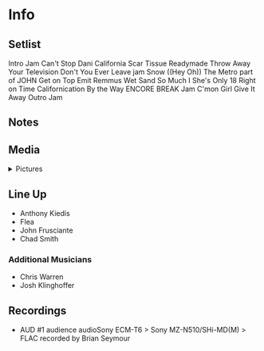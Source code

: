 # Info

## Setlist

Intro Jam
Can't Stop
Dani California
Scar Tissue
Readymade
Throw Away Your Television
Don't You Ever Leave jam
Snow ((Hey Oh))
The Metro part of JOHN
Get on Top
Emit Remmus
Wet Sand
So Much I
She's Only 18
Right on Time
Californication
By the Way
ENCORE BREAK
Jam
C'mon Girl
Give It Away
Outro Jam

## Notes

## Media 

<details>
  <summary>Pictures</summary>
  <!--<img alt="Setlist" title="Setlist" src="_.jpg" height="200" />
  <img alt="Clipping" title="Clipping" src="_.jpg" height="200" />
  <img alt="Flyer" title="Flyer" src="_.jpg" height="200" />-->
</details>

## Line Up

* Anthony Kiedis
* Flea
* John Frusciante
* Chad Smith

### Additional Musicians

* Chris Warren  
* Josh Klinghoffer

## Recordings

* AUD #1 audience audioSony ECM-T6 > Sony MZ-N510/SHi-MD(M) > FLAC recorded by Brian Seymour
